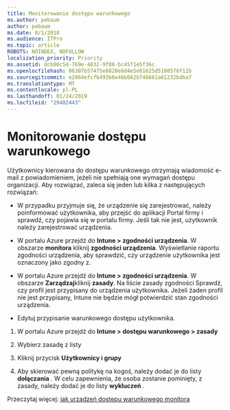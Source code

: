 ```yaml
---
title: Monitorowanie dostępu warunkowego
ms.author: pebaum
author: pebaum
ms.date: 8/1/2018
ms.audience: ITPro
ms.topic: article
ROBOTS: NOINDEX, NOFOLLOW
localization_priority: Priority
ms.assetid: dcb86c54-769e-4832-9f88-bc45f1e5f36c
ms.openlocfilehash: 06307b57475e8828e6d4e5e01625d5100576f12b
ms.sourcegitcommit: e2864efcfb493b6e46b662b746661a61232bdba7
ms.translationtype: MT
ms.contentlocale: pl-PL
ms.lasthandoff: 01/24/2019
ms.locfileid: "29482443"
---
```

# <a name="monitoring-conditional-access"></a>Monitorowanie dostępu warunkowego

Użytkownicy kierowana do dostępu warunkowego otrzymają wiadomość e-mail z powiadomieniem, jeżeli nie spełniają one wymagań dostępu organizacji. Aby rozwiązać, zaleca się jeden lub kilka z następujących rozwiązań:
  
- W przypadku przyjmuje się, że urządzenie się zarejestrować, należy poinformować użytkownika, aby przejść do aplikacji Portal firmy i sprawdź, czy pojawia się w portalu firmy. Jeśli tak nie jest, użytkownik należy zarejestrować urządzenia.
    
- W portalu Azure przejdź do **Intune \> zgodności urządzenia**. W obszarze **monitora** kliknij **zgodności urządzenia**. Wyświetlanie raportu zgodności urządzenia, aby sprawdzić, czy urządzenie użytkownika jest oznaczony jako zgodny z. 
    
- W portalu Azure przejdź do **Intune \> zgodności urządzenia**. W obszarze **Zarządzaj**kliknij **zasady**. Na liście zasady zgodności Sprawdź, czy profil jest przypisany do urządzenia użytkownika. Jeżeli żaden profil nie jest przypisany, Intune nie będzie mógł potwierdzić stan zgodności urządzenia. 
    
- Edytuj przypisanie warunkowego dostępu użytkownika.
    
1. W portalu Azure przejdź do **Intune \> dostępu warunkowego \> zasady**
    
2. Wybierz zasadę z listy
    
3. Kliknij przycisk **Użytkownicy i grupy**
    
4. Aby skierować pewną politykę na kogoś, należy dodać je do listy **dołączania** . W celu zapewnienia, że osoba zostanie pominięty, z zasady, należy dodać je do listy **wykluczeń** . 
    
Przeczytaj więcej: [jak urządzeń dostępu warunkowego monitora](https://docs.microsoft.com/en-us/intune/conditional-access-exchange-monitor)
  

